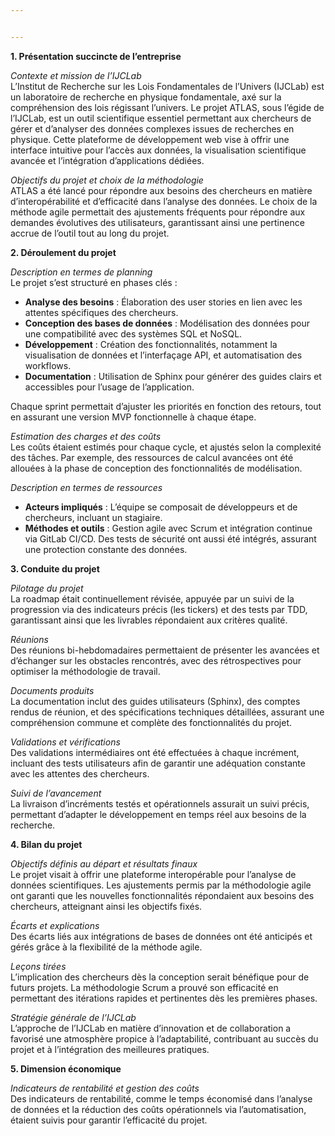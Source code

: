 ```yaml
---


---
```


<p><strong>1. Présentation succincte de l’entreprise</strong></p>
<p><em>Contexte et mission de l’IJCLab</em><br>
L’Institut de Recherche sur les Lois Fondamentales de l’Univers (IJCLab) est un laboratoire de recherche en physique fondamentale, axé sur la compréhension des lois régissant l’univers. Le projet ATLAS, sous l’égide de l’IJCLab, est un outil scientifique essentiel permettant aux chercheurs de gérer et d’analyser des données complexes issues de recherches en physique. Cette plateforme de développement web vise à offrir une interface intuitive pour l’accès aux données, la visualisation scientifique avancée et l’intégration d’applications dédiées.</p>
<p><em>Objectifs du projet et choix de la méthodologie</em><br>
ATLAS a été lancé pour répondre aux besoins des chercheurs en matière d’interopérabilité et d’efficacité dans l’analyse des données. Le choix de la méthode agile permettait des ajustements fréquents pour répondre aux demandes évolutives des utilisateurs, garantissant ainsi une pertinence accrue de l’outil tout au long du projet.</p>
<p><strong>2. Déroulement du projet</strong></p>
<p><em>Description en termes de planning</em><br>
Le projet s’est structuré en phases clés :</p>
<ul>
<li><strong>Analyse des besoins</strong> : Élaboration des user stories en lien avec les attentes spécifiques des chercheurs.</li>
<li><strong>Conception des bases de données</strong> : Modélisation des données pour une compatibilité avec des systèmes SQL et NoSQL.</li>
<li><strong>Développement</strong> : Création des fonctionnalités, notamment la visualisation de données et l’interfaçage API, et automatisation des workflows.</li>
<li><strong>Documentation</strong> : Utilisation de Sphinx pour générer des guides clairs et accessibles pour l’usage de l’application.</li>
</ul>
<p>Chaque sprint permettait d’ajuster les priorités en fonction des retours, tout en assurant une version MVP fonctionnelle à chaque étape.</p>
<p><em>Estimation des charges et des coûts</em><br>
Les coûts étaient estimés pour chaque cycle, et ajustés selon la complexité des tâches. Par exemple, des ressources de calcul avancées ont été allouées à la phase de conception des fonctionnalités de modélisation.</p>
<p><em>Description en termes de ressources</em></p>
<ul>
<li><strong>Acteurs impliqués</strong> : L’équipe se composait de développeurs et de chercheurs, incluant un stagiaire.</li>
<li><strong>Méthodes et outils</strong> : Gestion agile avec Scrum et intégration continue via GitLab CI/CD. Des tests de sécurité ont aussi été intégrés, assurant une protection constante des données.</li>
</ul>
<p><strong>3. Conduite du projet</strong></p>
<p><em>Pilotage du projet</em><br>
La roadmap était continuellement révisée, appuyée par un suivi de la progression via des indicateurs précis (les tickers) et des tests par TDD, garantissant ainsi que les livrables répondaient aux critères qualité.</p>
<p><em>Réunions</em><br>
Des réunions bi-hebdomadaires permettaient de présenter les avancées et d’échanger sur les obstacles rencontrés, avec des rétrospectives pour optimiser la méthodologie de travail.</p>
<p><em>Documents produits</em><br>
La documentation inclut des guides utilisateurs (Sphinx), des comptes rendus de réunion, et des spécifications techniques détaillées, assurant une compréhension commune et complète des fonctionnalités du projet.</p>
<p><em>Validations et vérifications</em><br>
Des validations intermédiaires ont été effectuées à chaque incrément, incluant des tests utilisateurs afin de garantir une adéquation constante avec les attentes des chercheurs.</p>
<p><em>Suivi de l’avancement</em><br>
La livraison d’incréments testés et opérationnels assurait un suivi précis, permettant d’adapter le développement en temps réel aux besoins de la recherche.</p>
<p><strong>4. Bilan du projet</strong></p>
<p><em>Objectifs définis au départ et résultats finaux</em><br>
Le projet visait à offrir une plateforme interopérable pour l’analyse de données scientifiques. Les ajustements permis par la méthodologie agile ont garanti que les nouvelles fonctionnalités répondaient aux besoins des chercheurs, atteignant ainsi les objectifs fixés.</p>
<p><em>Écarts et explications</em><br>
Des écarts liés aux intégrations de bases de données ont été anticipés et gérés grâce à la flexibilité de la méthode agile.</p>
<p><em>Leçons tirées</em><br>
L’implication des chercheurs dès la conception serait bénéfique pour de futurs projets. La méthodologie Scrum a prouvé son efficacité en permettant des itérations rapides et pertinentes dès les premières phases.</p>
<p><em>Stratégie générale de l’IJCLab</em><br>
L’approche de l’IJCLab en matière d’innovation et de collaboration a favorisé une atmosphère propice à l’adaptabilité, contribuant au succès du projet et à l’intégration des meilleures pratiques.</p>
<p><strong>5. Dimension économique</strong></p>
<p><em>Indicateurs de rentabilité et gestion des coûts</em><br>
Des indicateurs de rentabilité, comme le temps économisé dans l’analyse de données et la réduction des coûts opérationnels via l’automatisation, étaient suivis pour garantir l’efficacité du projet.</p>

